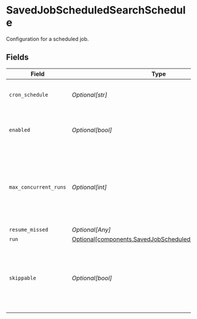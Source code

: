 # SavedJobScheduledSearchSchedule

Configuration for a scheduled job.


## Fields

| Field                                                                                                                    | Type                                                                                                                     | Required                                                                                                                 | Description                                                                                                              |
| ------------------------------------------------------------------------------------------------------------------------ | ------------------------------------------------------------------------------------------------------------------------ | ------------------------------------------------------------------------------------------------------------------------ | ------------------------------------------------------------------------------------------------------------------------ |
| `cron_schedule`                                                                                                          | *Optional[str]*                                                                                                          | :heavy_minus_sign:                                                                                                       | A cron schedule on which to run this job.                                                                                |
| `enabled`                                                                                                                | *Optional[bool]*                                                                                                         | :heavy_minus_sign:                                                                                                       | Determines whether or not this schedule is enabled.                                                                      |
| `max_concurrent_runs`                                                                                                    | *Optional[int]*                                                                                                          | :heavy_minus_sign:                                                                                                       | The maximum number of instances that may be running of this scheduled job at any given time.                             |
| `resume_missed`                                                                                                          | *Optional[Any]*                                                                                                          | :heavy_minus_sign:                                                                                                       | N/A                                                                                                                      |
| `run`                                                                                                                    | [Optional[components.SavedJobScheduledSearchRunSettings]](../../models/components/savedjobscheduledsearchrunsettings.md) | :heavy_minus_sign:                                                                                                       | N/A                                                                                                                      |
| `skippable`                                                                                                              | *Optional[bool]*                                                                                                         | :heavy_minus_sign:                                                                                                       | Skippable jobs can be delayed, up to their next run time, if the system is hitting concurrency limits.                   |